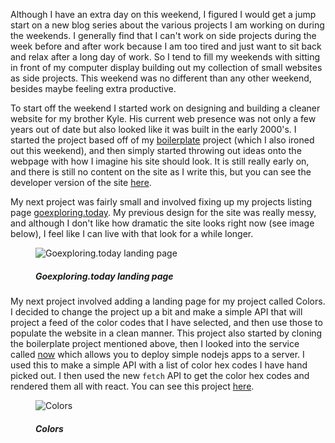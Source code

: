 Although I have an extra day on this weekend, I figured I would get a jump start on a new blog series about the various projects I am working on during the weekends. I generally find that I can't work on side projects during the week before and after work because I am too tired and just want to sit back and relax after a long day of work. So I tend to fill my weekends with sitting in front of my computer display building out my collection of small websites as side projects. This weekend was no different than any other weekend, besides maybe feeling extra productive.

To start off the weekend I started work on designing and building a cleaner website for my brother Kyle. His current web presence was not only a few years out of date but also looked like it was built in the early 2000's. I started the project based off of my <a href="https://goexploring.today/boilerplate">boilerplate</a> project (which I also ironed out this weekend), and then simply started throwing out ideas onto the webpage with how I imagine his site should look. It is still really early on, and there is still no content on the site as I write this, but you can see the developer version of the site <a href="https://goexploring.today/kh-photography">here</a>.

My next project was fairly small and involved fixing up my projects listing page <a href="https://goexploring.today">goexploring.today</a>. My previous design for the site was really messy, and although I don't like how dramatic the site looks right now (see image below), I feel like I can live with that look for a while longer.

<figure class="figure">
<img src="/static/assets/images/posts/goexploring.png" alt="Goexploring.today landing page" class="img">
<figcaption class="horizontal--center">
    <h5>Goexploring.today landing page</h5>
</figcaption>
</figure>

My next project involved adding a landing page for my project called Colors. I decided to change the project up a bit and make a simple API that will project a feed of the color codes that I have selected, and then use those to populate the website in a clean manner. This project also started by cloning the boilerplate project mentioned above, then I looked into the service called <a href="https://zeit.co/now">now</a> which allows you to deploy simple nodejs apps to a server. I used this to make a simple API with a list of color hex codes I have hand picked out. I then used the new <code>fetch</code> API to get the color hex codes and rendered them all with react. You can see this project <a href="https://goexploring.today/colors">here</a>.

<figure class="figure">
<img src="/static/assets/images/posts/colors.png" alt="Colors" class="img">
<figcaption class="horizontal--center">
    <h5>Colors</h5>
</figcaption>
</figure>
